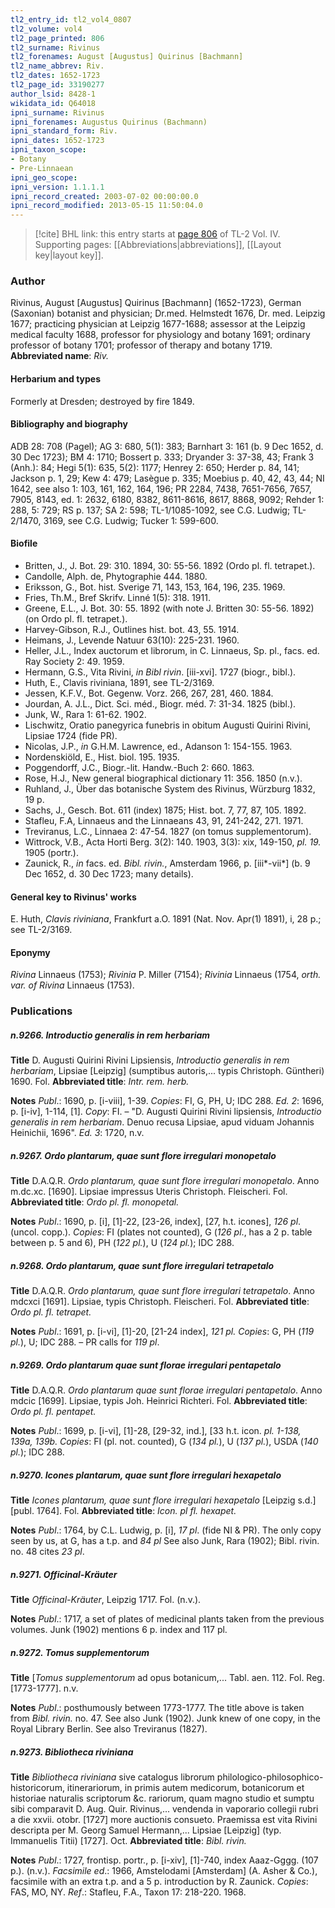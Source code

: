 ```yaml
---
tl2_entry_id: tl2_vol4_0807
tl2_volume: vol4
tl2_page_printed: 806
tl2_surname: Rivinus
tl2_forenames: August [Augustus] Quirinus [Bachmann]
tl2_name_abbrev: Riv.
tl2_dates: 1652-1723
tl2_page_id: 33190277
author_lsid: 8428-1
wikidata_id: Q64018
ipni_surname: Rivinus
ipni_forenames: Augustus Quirinus (Bachmann)
ipni_standard_form: Riv.
ipni_dates: 1652-1723
ipni_taxon_scope: 
- Botany
- Pre-Linnaean
ipni_geo_scope: 
ipni_version: 1.1.1.1
ipni_record_created: 2003-07-02 00:00:00.0
ipni_record_modified: 2013-05-15 11:50:04.0
---
```



> [!cite] BHL link: this entry starts at [page 806](https://www.biodiversitylibrary.org/page/33190277) of TL-2 Vol. IV.
> Supporting pages: [[Abbreviations|abbreviations]], [[Layout key|layout key]].

### Author

Rivinus, August \[Augustus\] Quirinus \[Bachmann\] (1652-1723), German (Saxonian) botanist and physician; Dr.med. Helmstedt 1676, Dr. med. Leipzig 1677; practicing physician at Leipzig 1677-1688; assessor at the Leipzig medical faculty 1688, professor for physiology and botany 1691; ordinary professor of botany 1701; professor of therapy and botany 1719. 
**Abbreviated name**: *Riv.*

#### Herbarium and types

Formerly at Dresden; destroyed by fire 1849.

#### Bibliography and biography

ADB 28: 708 (Pagel); AG 3: 680, 5(1): 383; Barnhart 3: 161 (b. 9 Dec 1652, d. 30 Dec 1723); BM 4: 1710; Bossert p. 333; Dryander 3: 37-38, 43; Frank 3 (Anh.): 84; Hegi 5(1): 635, 5(2): 1177; Henrey 2: 650; Herder p. 84, 141; Jackson p. 1, 29; Kew 4: 479; Lasègue p. 335; Moebius p. 40, 42, 43, 44; NI 1642, see also 1: 103, 161, 162, 164, 196; PR 2284, 7438, 7651-7656, 7657, 7905, 8143, ed. 1: 2632, 6180, 8382, 8611-8616, 8617, 8868, 9092; Rehder 1: 288, 5: 729; RS p. 137; SA 2: 598; TL-1/1085-1092, see C.G. Ludwig; TL-2/1470, 3169, see C.G. Ludwig; Tucker 1: 599-600.

#### Biofile

- Britten, J., J. Bot. 29: 310. 1894, 30: 55-56. 1892 (Ordo pl. fl. tetrapet.).
- Candolle, Alph. de, Phytographie 444. 1880.
- Eriksson, G., Bot. hist. Sverige 71, 143, 153, 164, 196, 235. 1969.
- Fries, Th.M., Bref Skrifv. Linné 1(5): 318. 1911.
- Greene, E.L., J. Bot. 30: 55. 1892 (with note J. Britten 30: 55-56. 1892) (on Ordo pl. fl. tetrapet.).
- Harvey-Gibson, R.J., Outlines hist. bot. 43, 55. 1914.
- Heimans, J., Levende Natuur 63(10): 225-231. 1960.
- Heller, J.L., Index auctorum et librorum, in C. Linnaeus, Sp. pl., facs. ed. Ray Society 2: 49. 1959.
- Hermann, G.S., Vita Rivini, *in Bibl rivin*. \[iii-xvi\]. 1727 (biogr., bibl.).
- Huth, E., Clavis riviniana, 1891, see TL-2/3169.
- Jessen, K.F.V., Bot. Gegenw. Vorz. 266, 267, 281, 460. 1884.
- Jourdan, A. J.L., Dict. Sci. méd., Biogr. méd. 7: 31-34. 1825 (bibl.).
- Junk, W., Rara 1: 61-62. 1902.
- Lischwitz, Oratio panegyrica funebris in obitum Augusti Quirini Rivini, Lipsiae 1724 (fide PR).
- Nicolas, J.P., *in* G.H.M. Lawrence, ed., Adanson 1: 154-155. 1963.
- Nordenskiöld, E., Hist. biol. 195. 1935.
- Poggendorff, J.C., Biogr.-lit. Handw.-Buch 2: 660. 1863.
- Rose, H.J., New general biographical dictionary 11: 356. 1850 (n.v.).
- Ruhland, J., Über das botanische System des Rivinus, Würzburg 1832, 19 p.
- Sachs, J., Gesch. Bot. 611 (index) 1875; Hist. bot. 7, 77, 87, 105. 1892.
- Stafleu, F.A, Linnaeus and the Linnaeans 43, 91, 241-242, 271. 1971.
- Treviranus, L.C., Linnaea 2: 47-54. 1827 (on tomus supplementorum).
- Wittrock, V.B., Acta Horti Berg. 3(2): 140. 1903, 3(3): xix, 149-150, *pl. 19.* 1905 (portr.).
- Zaunick, R., *in* facs. ed. *Bibl. rivin.*, Amsterdam 1966, p. \[iii\*-vii\*\] (b. 9 Dec 1652, d. 30 Dec 1723; many details).

#### General key to Rivinus' works

E. Huth, *Clavis riviniana*, Frankfurt a.O. 1891 (Nat. Nov. Apr(1) 1891), i, 28 p.; see TL-2/3169.

#### Eponymy

*Rivina* Linnaeus (1753); *Rivinia* P. Miller (7154); *Rivinia* Linnaeus (1754, *orth. var. of Rivina* Linnaeus (1753).

### Publications

##### n.9266. Introductio generalis in rem herbariam

**Title**
D. Augusti Quirini Rivini Lipsiensis, *Introductio generalis in rem herbariam*, Lipsiae \[Leipzig\] (sumptibus autoris,... typis Christoph. Güntheri) 1690. Fol.
**Abbreviated title**: *Intr. rem. herb.*

**Notes**
*Publ*.: 1690, p. \[i-viii\], 1-39. *Copies*: FI, G, PH, U; IDC 288.
*Ed. 2*: 1696, p. \[i-iv\], 1-114, \[1\]. *Copy*: FI. – "D. Augusti Quirini Rivini lipsiensis, *Introductio generalis in rem herbariam*. Denuo recusa Lipsiae, apud viduam Johannis Heinichii, 1696".
*Ed. 3*: 1720, n.v.

##### n.9267. Ordo plantarum, quae sunt flore irregulari monopetalo

**Title**
D.A.Q.R. *Ordo plantarum, quae sunt flore irregulari monopetalo*. Anno m.dc.xc. \[1690\]. Lipsiae impressus Uteris Christoph. Fleischeri. Fol.
**Abbreviated title**: *Ordo pl. fl. monopetal.*

**Notes**
*Publ*.: 1690, p. \[i\], \[1\]-22, \[23-26, index\], \[27, h.t. icones\], *126 pl*. (uncol. copp.). *Copies*: FI (plates not counted), G (*126 pl*., has a 2 p. table between p. 5 and 6), PH (*122 pl.*), U (*124 pl.*); IDC 288.

##### n.9268. Ordo plantarum, quae sunt flore irregulari tetrapetalo

**Title**
D.A.Q.R. *Ordo plantarum, quae sunt flore irregulari tetrapetalo*. Anno mdcxci \[1691\]. Lipsiae, typis Christoph. Fleischeri. Fol.
**Abbreviated title**: *Ordo pl. fl. tetrapet.*

**Notes**
*Publ*.: 1691, p. \[i-vi\], \[1\]-20, \[21-24 index\], *121 pl. Copies*: G, PH (*119 pl.*), U; IDC 288. – PR calls for *119 pl*.

##### n.9269. Ordo plantarum quae sunt florae irregulari pentapetalo

**Title**
D.A.Q.R. *Ordo plantarum quae sunt florae irregulari pentapetalo*. Anno mdcic \[1699\]. Lipsiae, typis Joh. Heinrici Richteri. Fol.
**Abbreviated title**: *Ordo pl. fl. pentapet.*

**Notes**
*Publ*.: 1699, p. \[i-vi\], \[1\]-28, \[29-32, ind.\], \[33 h.t. icon. *pl. 1-138, 139a, 139b. Copies*: FI (pl. not. counted), G (*134 pl.*), U (*137 pl.*), USDA (*140 pl.*); IDC 288.

##### n.9270. Icones plantarum, quae sunt flore irregulari hexapetalo

**Title**
*Icones plantarum, quae sunt flore irregulari hexapetalo* \[Leipzig s.d.\] \[publ. 1764\]. Fol.
**Abbreviated title**: *Icon. pl fl. hexapet.*

**Notes**
*Publ*.: 1764, by C.L. Ludwig, p. \[i\], *17 pl*. (fide NI & PR). The only copy seen by us, at G, has a t.p. and *84 pl* See also Junk, Rara (1902); Bibl. rivin. no. 48 cites *23 pl*.

##### n.9271. Officinal-Kräuter

**Title**
*Officinal-Kräuter*, Leipzig 1717. Fol. (n.v.).

**Notes**
*Publ*.: 1717, a set of plates of medicinal plants taken from the previous volumes. Junk (1902) mentions 6 p. index and 117 pl.

##### n.9272. Tomus supplementorum

**Title**
\[*Tomus supplementorum* ad opus botanicum,... Tabl. aen. 112. Fol. Reg. \[1773-1777\]. n.v.

**Notes**
*Publ*.: posthumously between 1773-1777. The title above is taken from *Bibl. rivin.* no. 47. See also Junk (1902). Junk knew of one copy, in the Royal Library Berlin. See also Treviranus (1827).

##### n.9273. Bibliotheca riviniana

**Title**
*Bibliotheca riviniana* sive catalogus librorum philologico-philosophico-historicorum, itinerariorum, in primis autem medicorum, botanicorum et historiae naturalis scriptorum &c. rariorum, quam magno studio et sumptu sibi comparavit D. Aug. Quir. Rivinus,... vendenda in vaporario collegii rubri a die xxvii. otobr. \[1727\] more auctionis consueto. Praemissa est vita Rivini descripta per M. Georg Samuel Hermann,... Lipsiae \[Leipzig\] (typ. Immanuelis Titii) \[1727\]. Oct.
**Abbreviated title**: *Bibl. rivin.*

**Notes**
*Publ*.: 1727, frontisp. portr., p. \[i-xiv\], \[1\]-740, index Aaaz-Gggg. (107 p.). (n.v.).
*Facsimile ed*.: 1966, Amstelodami \[Amsterdam\] (A. Asher & Co.), facsimile with an extra t.p. and a 5 p. introduction by R. Zaunick. *Copies*: FAS, MO, NY.
*Ref*.: Stafleu, F.A., Taxon 17: 218-220. 1968.

